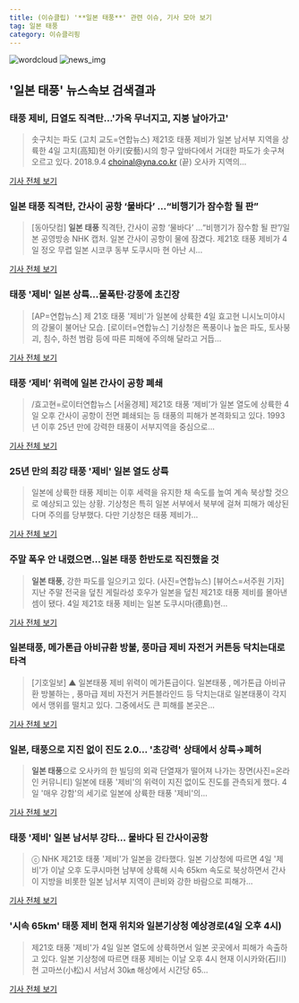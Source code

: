 ```yaml
---
title: (이슈클립) '**일본 태풍**' 관련 이슈, 기사 모아 보기
tag: 일본 태풍
category: 이슈클리핑
---
```

![wordcloud](https://s3.ap-northeast-2.amazonaws.com/lyrics101-wordcloud/2018-09-04-1536050160.png)
![news_img](https://user-images.githubusercontent.com/42597476/44507050-1206f400-a6e4-11e8-8d98-7ffbfebb353f.png)
## **'**일본 태풍**'** 뉴스속보 검색결과
### 태풍 제비, 日열도 직격탄…'가옥 무너지고, 지붕 날아가고'

>솟구치는 파도 (고치 교도=연합뉴스) 제21호 태풍 제비가 일본 남서부 지역을 상륙한 4일 고치(高知)현 아키(安藝)시의 항구 앞바다에서 거대한 파도가 솟구쳐 오르고 있다. 2018.9.4 choinal@yna.co.kr (끝) 오사카 지역의...

<a href="http://app.yonhapnews.co.kr/YNA/Basic/SNS/r.aspx?c=AKR20180904137900073&did=1195m" target="_blank">기사 전체 보기</a>

### **일본 태풍** 직격탄, 간사이 공항 ‘물바다’ …“비행기가 잠수함 될 판”

>[동아닷컴] **일본 태풍** 직격탄, 간사이 공항 ‘물바다’ …“비행기가 잠수함 될 판”/일본 공영방송 NHK 캡처. 일본 간사이 공항이 물에 잠겼다. 제21호 태풍 제비가 4일 정오 무렵 일본 시코쿠 동부 도쿠시마 현 아난 시...

<a href="http://news.donga.com/3/all/20180904/91832199/2" target="_blank">기사 전체 보기</a>

### 태풍 '제비' 일본 상륙…물폭탄·강풍에 초긴장

>[AP=연합뉴스] 제 21호 태풍 '제비'가 일본에 상륙한 4일 효고현 니시노미야시의 강물이 불어난 모습. [로이터=연합뉴스] 기상청은 폭풍이나 높은 파도, 토사붕괴, 침수, 하천 범람 등에 따른 피해에 주의해 달라고 거듭...

<a href="http://news.joins.com/article/olink/22533611" target="_blank">기사 전체 보기</a>

### 태풍 ‘제비’ 위력에 일본 간사이 공항 폐쇄

>/효고현=로이터연합뉴스 [서울경제] 제21호 태풍 ‘제비’가 일본 열도에 상륙한 4일 오후 간사이 공항이 전면 폐쇄되는 등 태풍의 피해가 본격화되고 있다. 1993년 이후 25년 만에 강력한 태풍이 서부지역을 중심으로...

<a href="http://www.sedaily.com/NewsView/1S4I8MSYN0" target="_blank">기사 전체 보기</a>

### 25년 만의 최강 태풍 '제비' 일본 열도 상륙

>일본에 상륙한 태풍 제비는 이후 세력을 유지한 채 속도를 높여 계속 북상할 것으로 예상되고 있는 상황. 기상청은 특히 일본 서부에서 북부에 걸쳐 피해가 예상된다며 주의를 당부했다. 다만 기상청은 태풍 제비가...

<a href="http://news1.kr/articles/?3416877" target="_blank">기사 전체 보기</a>

### 주말 폭우 안 내렸으면…**일본 태풍** 한반도로 직진했을 것

>**일본 태풍**, 강한 파도를 일으키고 있다. (사진=연합뉴스) [뷰어스=서주원 기자] 지난 주말 전국을 덮친 게릴라성 호우가 일본을 덮친 제21호 태풍 제비를 몰아낸 셈이 됐다. 4일 제21호 태풍 제비는 일본 도쿠시마(德島)현...

<a href="http://viewers.heraldcorp.com/news/articleView.html?idxno=19151" target="_blank">기사 전체 보기</a>

### 일본태풍, 메가톤급 아비규환 방불, 풍마급 제비 자전거 커튼등 닥치는대로 타격

>[기호일보] ▲ 일본태풍 제비 위력이 메가톤급이다. 일본태풍 , 메가톤급 아비규환 방불하는 , 풍마급 제비 자전거 커튼블라인드 등 닥치는대로 일본태풍이 각지에서 맹위를 떨치고 있다. 그중에서도 큰 피해를 본곳은...

<a href="http://www.kihoilbo.co.kr/?mod=news&act=articleView&idxno=767257" target="_blank">기사 전체 보기</a>

### 일본, 태풍으로 지진 없이 진도 2.0… '초강력' 상태에서 상륙→폐허

>**일본 태풍**으로 오사카의 한 빌딩의 외곽 단열재가 떨어져 나가는 장면(사진=온라인 커뮤니티) 일본에 태풍 '제비'의 위력이 지진 없이도 진도를 관측되게 했다. 4일 '매우 강함'의 세기로 일본에 상륙한 태풍 '제비'의...

<a href="http://www.gnmaeil.com/news/articleView.html?idxno=381737" target="_blank">기사 전체 보기</a>

### 태풍 '제비' 일본 남서부 강타... 물바다 된 간사이공항

>ⓒ NHK 제21호 태풍 '제비'가 일본을 강타했다. 일본 기상청에 따르면 4일 '제비'가 이날 오후 도쿠시마현 남부에 상륙해 시속 65km 속도로 북상하면서 간사이 지방을 비롯한 일본 남서부 지역이 큰비와 강한 바람으로 피해가...

<a href="http://www.ohmynews.com/NWS_Web/View/at_pg.aspx?CNTN_CD=A0002469192&CMPT_CD=P0010&utm_source=naver&utm_medium=newsearch&utm_campaign=naver_news" target="_blank">기사 전체 보기</a>

### '시속 65km' 태풍 제비 현재 위치와 일본기상청 예상경로(4일 오후 4시)

>제21호 태풍 '제비'가 4일 일본 열도에 상륙하면서 일본 곳곳에서 피해가 속출하고 있다. 일본 기상청에 따르면 태풍 제비는 이날 오후 4시 현재 이시카와(石川)현 고마쓰(小松)시 서남서 30㎞ 해상에서 시간당 65...

<a href="http://news20.busan.com/controller/newsController.jsp?newsId=20180904000218" target="_blank">기사 전체 보기</a>


